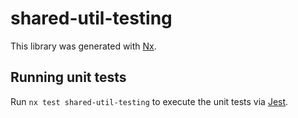 # shared-util-testing

This library was generated with [Nx](https://nx.dev).

## Running unit tests

Run `nx test shared-util-testing` to execute the unit tests via [Jest](https://jestjs.io).
